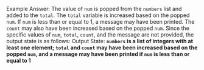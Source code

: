 Example Answer: 
The value of `num` is popped from the `numbers` list and added to the `total`. The `total` variable is increased based on the popped `num`. If `num` is less than or equal to 1, a message may have been printed. The `count` may also have been increased based on the popped `num`. Since the specific values of `num`, `total`, `count`, and the message are not provided, the output state is as follows:
Output State: **`numbers` is a list of integers with at least one element; `total` and `count` may have been increased based on the popped `num`, and a message may have been printed if `num` is less than or equal to 1**